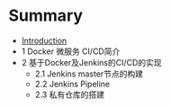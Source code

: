 # Summary

* [Introduction](README.md)
* 1 Docker 微服务 CI/CD简介
* 2 基于Docker及Jenkins的CI/CD的实现
  * 2.1 Jenkins master节点的构建
  * 2.2 Jenkins Pipeline
  * 2.3 私有仓库的搭建



